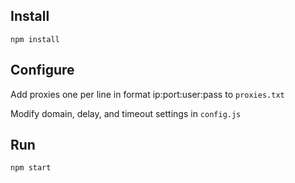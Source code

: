 ## Install
`npm install`


## Configure
Add proxies one per line in format ip:port:user:pass to `proxies.txt`

Modify domain, delay, and timeout settings in `config.js`


## Run
`npm start`

